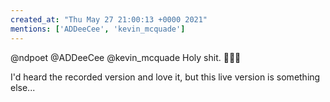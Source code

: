 ```yaml
---
created_at: "Thu May 27 21:00:13 +0000 2021"
mentions: ['ADDeeCee', 'kevin_mcquade']
---
```


@ndpoet @ADDeeCee @kevin_mcquade Holy shit. 🤯🤯🤯

I'd heard the recorded version and love it, but this live version is something else...